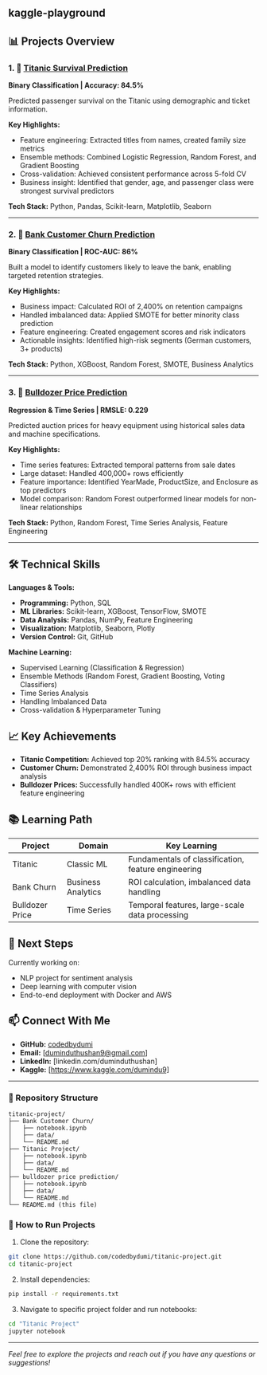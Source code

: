 
## kaggle-playground


## 📊 Projects Overview

### 1. 🚢 [Titanic Survival Prediction](./Titanic%20Project/)
**Binary Classification | Accuracy: 84.5%**

Predicted passenger survival on the Titanic using demographic and ticket information.

**Key Highlights:**
- Feature engineering: Extracted titles from names, created family size metrics
- Ensemble methods: Combined Logistic Regression, Random Forest, and Gradient Boosting
- Cross-validation: Achieved consistent performance across 5-fold CV
- Business insight: Identified that gender, age, and passenger class were strongest survival predictors

**Tech Stack:** Python, Pandas, Scikit-learn, Matplotlib, Seaborn

---

### 2. 🏦 [Bank Customer Churn Prediction](./Bank%20Customer%20Churn/)
**Binary Classification | ROC-AUC: 86%**

Built a model to identify customers likely to leave the bank, enabling targeted retention strategies.

**Key Highlights:**
- Business impact: Calculated ROI of 2,400% on retention campaigns
- Handled imbalanced data: Applied SMOTE for better minority class prediction
- Feature engineering: Created engagement scores and risk indicators
- Actionable insights: Identified high-risk segments (German customers, 3+ products)

**Tech Stack:** Python, XGBoost, Random Forest, SMOTE, Business Analytics

---

### 3. 🚜 [Bulldozer Price Prediction](./bulldozer%20price%20prediction/)
**Regression & Time Series | RMSLE: 0.229**

Predicted auction prices for heavy equipment using historical sales data and machine specifications.

**Key Highlights:**
- Time series features: Extracted temporal patterns from sale dates
- Large dataset: Handled 400,000+ rows efficiently
- Feature importance: Identified YearMade, ProductSize, and Enclosure as top predictors
- Model comparison: Random Forest outperformed linear models for non-linear relationships

**Tech Stack:** Python, Random Forest, Time Series Analysis, Feature Engineering

---

## 🛠️ Technical Skills

**Languages & Tools:**
- **Programming:** Python, SQL
- **ML Libraries:** Scikit-learn, XGBoost, TensorFlow, SMOTE
- **Data Analysis:** Pandas, NumPy, Feature Engineering
- **Visualization:** Matplotlib, Seaborn, Plotly
- **Version Control:** Git, GitHub

**Machine Learning:**
- Supervised Learning (Classification & Regression)
- Ensemble Methods (Random Forest, Gradient Boosting, Voting Classifiers)
- Time Series Analysis
- Handling Imbalanced Data
- Cross-validation & Hyperparameter Tuning

## 📈 Key Achievements

- **Titanic Competition:** Achieved top 20% ranking with 84.5% accuracy
- **Customer Churn:** Demonstrated 2,400% ROI through business impact analysis
- **Bulldozer Prices:** Successfully handled 400K+ rows with efficient feature engineering

## 📚 Learning Path

| Project | Domain | Key Learning |
|---------|--------|--------------|
| Titanic | Classic ML | Fundamentals of classification, feature engineering |
| Bank Churn | Business Analytics | ROI calculation, imbalanced data handling |
| Bulldozer Price | Time Series | Temporal features, large-scale data processing |

## 🎯 Next Steps

Currently working on:
- NLP project for sentiment analysis
- Deep learning with computer vision
- End-to-end deployment with Docker and AWS

## 📫 Connect With Me

- **GitHub:** [codedbydumi](https://github.com/codedbydumi)
- **Email:** [duminduthushan9@gmail.com]
- **LinkedIn:** [linkedin.com/duminduthushan]
- **Kaggle:** [https://www.kaggle.com/dumindu9]

---

### 📝 Repository Structure

```
titanic-project/
├── Bank Customer Churn/
│   ├── notebook.ipynb
│   ├── data/
│   └── README.md
├── Titanic Project/
│   ├── notebook.ipynb
│   ├── data/
│   └── README.md
├── bulldozer price prediction/
│   ├── notebook.ipynb
│   ├── data/
│   └── README.md
└── README.md (this file)
```

### 🚀 How to Run Projects

1. Clone the repository:
```bash
git clone https://github.com/codedbydumi/titanic-project.git
cd titanic-project
```

2. Install dependencies:
```bash
pip install -r requirements.txt
```

3. Navigate to specific project folder and run notebooks:
```bash
cd "Titanic Project"
jupyter notebook
```

---

*Feel free to explore the projects and reach out if you have any questions or suggestions!*



